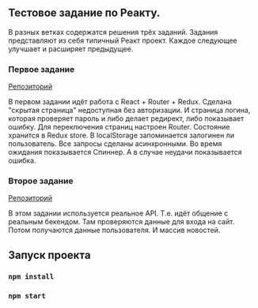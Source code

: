 ## Тестовое задание по Реакту.

В разных ветках содержатся решения трёх заданий.
Задания представляют из себя типичный Реакт проект. Каждое следующее улучшает и расширяет предыдущее.

### Первое задание 
[Репозиторий](https://github.com/ArminBlaze/Test-1-login-react/tree/1.5-improvements)

В первом задании идёт работа с React + Router + Redux. Сделана "скрытая страница" недоступная без авторизации. И страница логина, которая проверяет пароль и либо делает редирект, либо показывает ошибку.
Для переключения страниц настроен Router. Состояние хранится в Redux store. В localStorage запоминается залогинен ли пользователь. Все запросы сделаны асинхронными. Во время ожидания показывается Спиннер. А в случае неудачи показывается ошибка.


### Второе задание 
[Репозиторий](https://github.com/ArminBlaze/Test-1-login-react/tree/2.0)

В этом задании используется реальное API. Т.е. идёт общение с реальным бекендом.
Там проверяются данные для входа на сайт. Потом получаются данные пользователя. И массив новостей.



## Запуск проекта

### `npm install`
### `npm start`

<!-- ## Открыть Демо 1
[Сайт задания 1](http://localhost:3000)
Для входа в профиль ввести:
```
username: Admin
password: 12345 
```

## Открыть Демо 2
[Сайт задания 2](http://localhost:3000)
Для входа в профиль ввести:
```
email: max@test.com
password: 12345 
``` -->

